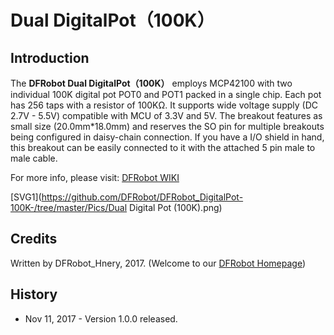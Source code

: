 # Dual DigitalPot（100K）
## Introduction
The **DFRobot Dual DigitalPot（100K）** employs MCP42100 with two individual 100K digital pot POT0 and POT1 packed in a single chip. Each pot has 256 taps with a resistor of 100KΩ. It supports wide voltage supply (DC 2.7V - 5.5V) compatible with MCU of 3.3V and 5V. The breakout features as small size (20.0mm*18.0mm) and reserves the SO pin for multiple breakouts being configured in daisy-chain connection. If you have a I/O shield in hand, this breakout can be easily connected to it with the attached 5 pin male to male cable.

For more info, please visit: [DFRobot WIKI](https://www.dfrobot.com/wiki/index.php/Dual_Digital_Pot_(100K)_SKU:_DFR0520)


[SVG1](https://github.com/DFRobot/DFRobot_DigitalPot-100K-/tree/master/Pics/Dual Digital Pot (100K).png)

## Credits

Written by DFRobot_Hnery, 2017. (Welcome to our [DFRobot Homepage](https://www.dfrobot.com/))

## History

- Nov 11, 2017 - Version 1.0.0 released.
